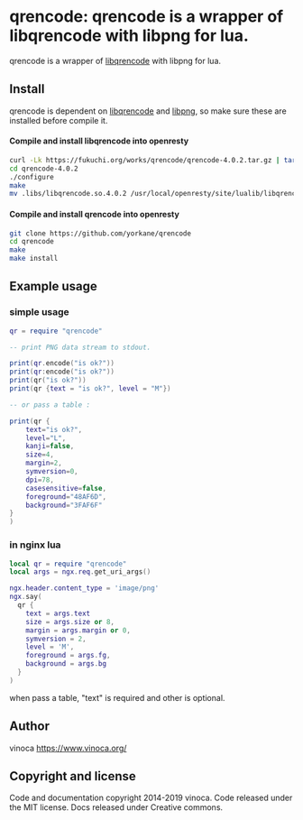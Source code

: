 # qrencode: qrencode is a wrapper of libqrencode with libpng for lua.

qrencode is a wrapper of [libqrencode](http://fukuchi.org/works/qrencode/) with libpng for lua.

## Install

qrencode is dependent on [libqrencode](http://fukuchi.org/works/qrencode/) 
and [libpng](http://www.libpng.org/pub/png/libpng.html), so make sure these are installed
before compile it.
#### Compile and install libqrencode into openresty
```sh
curl -Lk https://fukuchi.org/works/qrencode/qrencode-4.0.2.tar.gz | tar xvz
cd qrencode-4.0.2
./configure
make
mv .libs/libqrencode.so.4.0.2 /usr/local/openresty/site/lualib/libqrencode.so.4
```

#### Compile and install qrencode into openresty

```sh
git clone https://github.com/yorkane/qrencode
cd qrencode
make
make install

```

## Example usage

### simple usage

```lua
qr = require "qrencode"

-- print PNG data stream to stdout.

print(qr.encode("is ok?"))
print(qr:encode("is ok?"))
print(qr("is ok?"))
print(qr {text = "is ok?", level = "M"})

-- or pass a table :

print(qr {
    text="is ok?",
    level="L",
    kanji=false,
    size=4,
    margin=2,
    symversion=0,
    dpi=78,
    casesensitive=false,
    foreground="48AF6D",
    background="3FAF6F"
}
)


```

### in nginx lua

```lua
local qr = require "qrencode"
local args = ngx.req.get_uri_args()

ngx.header.content_type = 'image/png'
ngx.say(
  qr {
    text = args.text
    size = args.size or 8,
    margin = args.margin or 0,
    symversion = 2,
    level = 'M',
    foreground = args.fg,
    background = args.bg
  }
)

```

when pass a table, "text" is required and other is optional.

## Author

vinoca <https://www.vinoca.org/>

## Copyright and license

Code and documentation copyright 2014-2019 vinoca. Code released under the MIT license.
Docs released under Creative commons.
